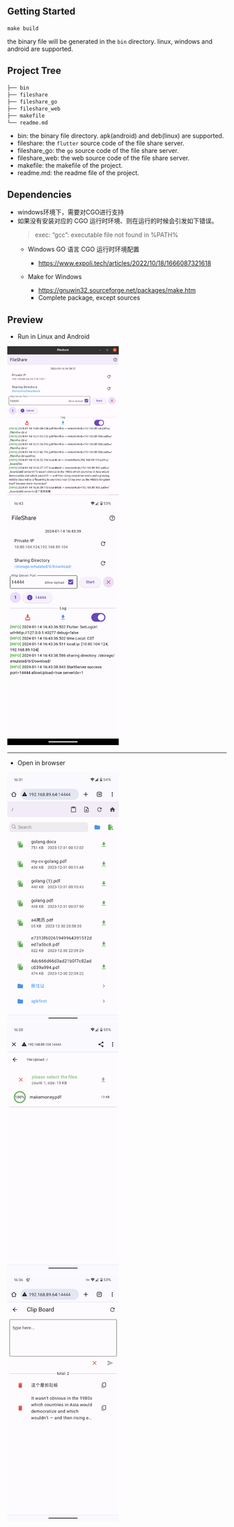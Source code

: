 ## Getting Started
```shell
make build
```
the binary file will be generated in the `bin` directory. linux, windows and android are supported.


## Project Tree
```
├── bin
├── fileshare
├── fileshare_go
├── fileshare_web
├── makefile
└── readme.md
```
- bin: the binary file directory. apk(android) and deb(linux) are supported.
- fileshare: the `flutter` source code of the file share server.
- fileshare_go: the `go` source code of the file share server.
- fileshare_web: the web source code of the file share server.
- makefile: the makefile of the project.
- readme.md: the readme file of the project.

## Dependencies
- windows环境下，需要对CGO进行支持
- 如果没有安装对应的 CGO 运行时环境、则在运行的时候会引发如下错误。
  > exec: “gcc”: executable file not found in %PATH%
  - Windows GO 语言 CGO 运行时环境配置
      - https://www.expoli.tech/articles/2022/10/18/1666087321618
        
  - Make for Windows
      - https://gnuwin32.sourceforge.net/packages/make.htm
      - Complete package, except sources
## Preview

- Run in Linux and Android

<img src="file-share-home.png" style="width: 256px"> <img src="file-share-android-home.png" style="width: 256px">

---
- Open in browser

<img src="file-share-filelist.png" style="width: 256px"> <img src="file-share-upload.png" style="width: 256px"> <img src="file-share-clipboard.png" style="width: 256px">

